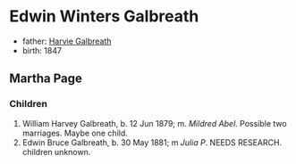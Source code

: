 # Edwin Winters Galbreath

- father: [Harvie Galbreath](galbreath-harvie-1821.md)
- birth: 1847

## Martha Page

### Children

1. William Harvey Galbreath, b. 12 Jun 1879; m. *Mildred Abel*.  Possible two marriages.  Maybe one child.
2. Edwin Bruce Galbreath, b. 30 May 1881; m *Julia P*.  NEEDS RESEARCH.  children unknown.
